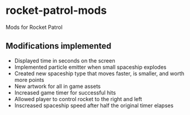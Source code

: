 # rocket-patrol-mods
Mods for Rocket Patrol

## Modifications implemented

- Displayed time in seconds on the screen
- Implemented particle emitter when small spaceship explodes
- Created new spaceship type that moves faster, is smaller, and worth more points
- New artwork for all in game assets
- Increased game timer for successful hits
- Allowed player to control rocket to the right and left
- Inscreased spaceship speed after half the original timer elapses
